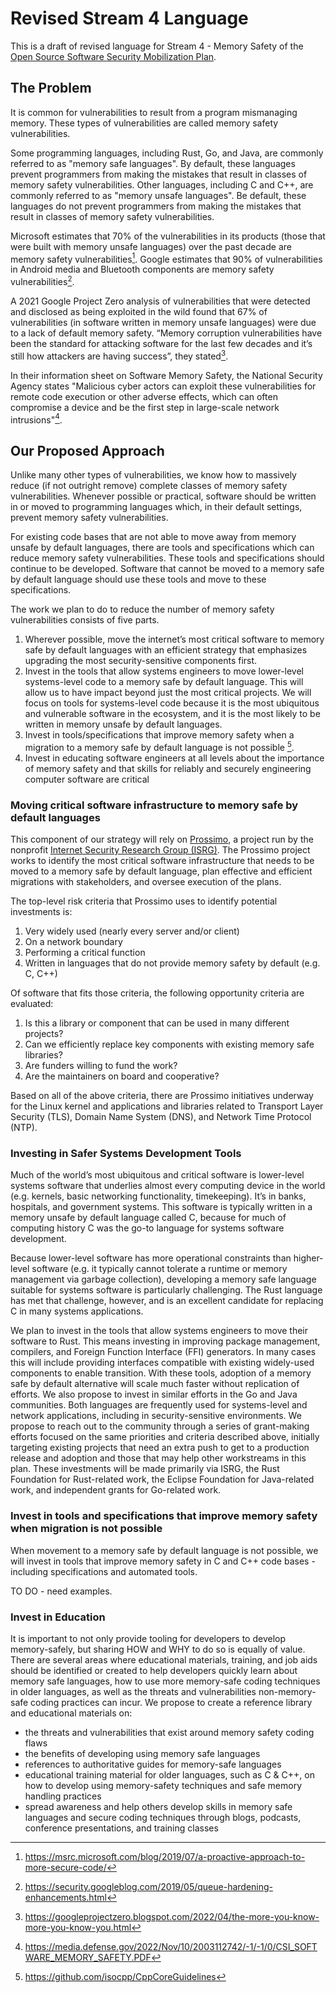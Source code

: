 # Revised Stream 4 Language

This is a draft of revised language for Stream 4 - Memory Safety of the [Open Source Software Security Mobilization Plan](https://openssf.org/oss-security-mobilization-plan/).

## The Problem

It is common for vulnerabilities to result from a program mismanaging memory. These types of vulnerabilities are called memory safety vulnerabilities.

Some programming languages, including Rust, Go, and Java, are commonly referred to as "memory safe languages". By default, these languages prevent programmers from making the mistakes that result in classes of memory safety vulnerabilities. Other languages, including C and C++, are commonly referred to as "memory unsafe languages". Be default, these languages do not prevent programmers from making the mistakes that result in classes of memory safety vulnerabilities.

Microsoft estimates that 70% of the vulnerabilities in its products (those that were built with memory unsafe languages) over the past decade are memory safety vulnerabilities[^1]. Google estimates that 90% of vulnerabilities in Android media and Bluetooth components are memory safety vulnerabilities[^2].

A 2021 Google Project Zero analysis of vulnerabilities that were detected and disclosed as being exploited in the wild found that 67% of vulnerabilities (in software written in memory unsafe languages) were due to a lack of default memory safety. “Memory corruption vulnerabilities have been the standard for attacking software for the last few decades and it’s still how attackers are having success”, they stated[^3].

In their information sheet on Software Memory Safety, the National Security Agency states "Malicious cyber actors can exploit these vulnerabilities for remote code execution or other adverse effects, which can often compromise a device and be the first step in large-scale network intrusions"[^4].

[^1]: https://msrc.microsoft.com/blog/2019/07/a-proactive-approach-to-more-secure-code/
[^2]: https://security.googleblog.com/2019/05/queue-hardening-enhancements.html
[^3]: https://googleprojectzero.blogspot.com/2022/04/the-more-you-know-more-you-know-you.html
[^4]: https://media.defense.gov/2022/Nov/10/2003112742/-1/-1/0/CSI_SOFTWARE_MEMORY_SAFETY.PDF

## Our Proposed Approach

Unlike many other types of vulnerabilities, we know how to massively reduce (if not outright remove) complete classes of memory safety vulnerabilities. Whenever possible or practical, software should be written in or moved to programming languages which, in their default settings, prevent memory safety vulnerabilities.

For existing code  bases that are not able to move away from memory unsafe by default languages, there are tools and specifications which can reduce memory safety vulnerabilities. These tools and specifications should continue to be developed. Software that cannot be moved to a memory safe by default language should use these tools and move to these specifications.

The work we plan to do to reduce the number of memory safety vulnerabilities consists of five parts.

1. Wherever possible, move the internet’s most critical software to memory safe by default languages with an efficient strategy that emphasizes upgrading the most security-sensitive components first.
2. Invest in the tools that allow systems engineers to move lower-level systems-level code to a memory safe by default language. This will allow us to have impact beyond just the most critical projects. We will focus on tools for systems-level code because it is the most ubiquitous and vulnerable software in the ecosystem, and it is the most likely to be written in memory unsafe by default languages.
3. Invest in tools/specifications that improve memory safety when a migration to a memory safe by default language is not possible [^5].
4. Invest in educating software engineers at all levels about the importance of memory safety and that skills for reliably and securely engineering computer software are critical

[^5]: https://github.com/isocpp/CppCoreGuidelines

### Moving critical software infrastructure to memory safe by default languages

This component of our strategy will rely on [Prossimo](https://www.memorysafety.org/), a project run by the nonprofit [Internet Security Research Group (ISRG)](https://www.abetterinternet.org/). The Prossimo project works to identify the most critical software infrastructure that needs to be moved to a memory safe by default language, plan effective and efficient migrations with stakeholders, and oversee execution of the plans.

The top-level risk criteria that Prossimo uses to identify potential investments is:

1. Very widely used (nearly every server and/or client)
2. On a network boundary
3. Performing a critical function
4. Written in languages that do not provide memory safety by default (e.g. C, C++)

Of software that fits those criteria, the following opportunity criteria are evaluated:

1. Is this a library or component that can be used in many different projects?
2. Can we efficiently replace key components with existing memory safe libraries?
3. Are funders willing to fund the work?
4. Are the maintainers on board and cooperative?

Based on all of the above criteria, there are Prossimo initiatives underway for the Linux kernel and applications and libraries related to Transport Layer Security (TLS), Domain Name System (DNS), and Network Time Protocol (NTP).

### Investing in Safer Systems Development Tools

Much of the world’s most ubiquitous and critical software is lower-level systems software that underlies almost every computing device in the world (e.g. kernels, basic networking functionality, timekeeping). It’s in banks, hospitals, and government systems. This software is typically written in a memory unsafe by default language called C, because for much of computing history C was the go-to language for systems software development.

Because lower-level software has more operational constraints than higher-level software (e.g. it typically cannot tolerate a runtime or memory management via garbage collection), developing a memory safe language suitable for systems software is particularly challenging. The Rust language has met that challenge, however, and is an excellent candidate for replacing C in many systems applications.

We plan to invest in the tools that allow systems engineers to move their software to Rust. This means investing in improving package management, compilers, and Foreign Function Interface (FFI) generators. In many cases this will include providing interfaces compatible with existing widely-used components to enable transition. With these tools, adoption of a memory safe by default alternative will scale much faster without replication of efforts. We also propose to invest in similar efforts in the Go and Java communities. Both languages are frequently used for systems-level and network applications, including in security-sensitive environments. We propose to reach out to the community through a series of grant-making efforts focused on the same priorities and criteria described above, initially targeting  existing projects that need an extra push to get to a production release and adoption and those that may help other workstreams in this plan. These investments will be made primarily via ISRG, the Rust Foundation for Rust-related work, the Eclipse Foundation for Java-related work, and independent grants for Go-related work.

### Invest in tools and specifications that improve memory safety when migration is not possible

When movement to a memory safe by default language is not possible, we will invest in tools that improve memory safety in C and C++ code bases - including specifications and automated tools.

TO DO - need examples.

### Invest in Education

It is important to not only provide tooling for developers to develop memory-safely, but sharing HOW and WHY to do so is equally of value.  There are several areas where educational materials, training, and job aids should be identified or created to help developers quickly learn about memory safe languages, how to use more memory-safe coding techniques in older languages, as well as the threats and vulnerabilities non-memory-safe coding practices can incur.  We propose to create a reference library and educational materials on:

- the threats and vulnerabilities that exist around memory safety coding flaws
- the benefits of developing using memory safe languages
- references to authoritative guides for memory-safe languages
-  educational training material for older languages, such as C & C++, on how to develop using memory-safety techniques and safe memory handling practices
-  spread awareness and help others develop skills in memory safe languages and secure coding techniques through blogs, podcasts, conference presentations, and training classes
